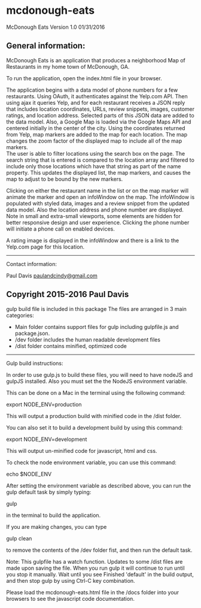 # mcdonough-eats
McDonough Eats Version 1.0 01/31/2016

General information:
-------------------------

McDonough Eats is an application that produces a neighborhood Map of
Restaurants in my home town of McDonough, GA.

To run the application, open the index.html file in your browser.

The application begins with a data model of phone numbers for a few
restaurants. Using OAuth, it authenticates against the Yelp.com API. Then using
ajax it queries Yelp, and for each restaurant receives a JSON reply that
includes location coordinates, URLs, review snippets, images, customer ratings,
and location address.
Selected parts of this JSON data are added to the data model.
Also, a Google Map is loaded via the Google Maps API and centered initially
in the center of the city.
Using the coordinates returned from Yelp, map markers are added to the map for
each location.
The map changes the zoom factor of the displayed map to include all of the
map markers.  
The user is able to filter locations using the search box on the page. The
search string that is entered is compared to the location array and filtered
to include only those locations which have that string as part of the name
property. This updates the displayed list, the map markers, and causes the
map to adjust to be bound by the new markers.

Clicking on either the restaurant name in the list or on the map marker will
animate the marker and open an infoWindow on the map.
The infoWindow is populated with styled data, images and a review snippet
from the updated data model. Also the location address and phone number are
displayed.
Note in small and extra-small viewports, some elements are hidden for
better responsive design and user experience.
Clicking the phone number will initiate a phone call on enabled
devices.

A rating image is displayed in the infoWindow and there is a link to the
Yelp.com page for this location.

------------------------
Contact information:

Paul Davis
paulandcindy@gmail.com

Copyright 2015-2016 Paul Davis
------------------------

gulp build file is included in this package
The files are arranged in 3 main categories:
 - Main folder contains support files for gulp including gulpfile.js and
   package.json.
 - /dev folder includes the human readable development files
 - /dist folder contains minified, optimized code

 ----------------------

 Gulp build instructions:

 In order to use gulp.js to build these files, you will need to have nodeJS
 and gulpJS installed. Also you must set the the NodeJS environment variable.

 This can be done on a Mac in the terminal using the following command:

 export NODE_ENV=production

 This will output a production build with minified code in the /dist folder.

 You can also set it to build a development build by using this command:

 export NODE_ENV=development

 This will output un-minified code for javascript, html and css.

 To check the node environment variable, you can use this command:

 echo $NODE_ENV

 After setting the environment variable as described above, you can run the
 gulp default task by simply typing:  

 gulp

 in the terminal to build the application.

 If you are making changes, you can type

 gulp clean

 to remove the contents of the /dev folder fist, and then run the default task.

 Note: This gulpfile has a watch function. Updates to some /dist files are made
 upon saving the file. When you run gulp it will continue to run until you stop
 it manually. Wait until you see Finished 'default' in the build output,
 and then stop gulp by using Ctrl-C key combination.


 Please load the mcdonough-eats.html file in the /docs folder into your browsers
 to see the javascript code documentation.  
